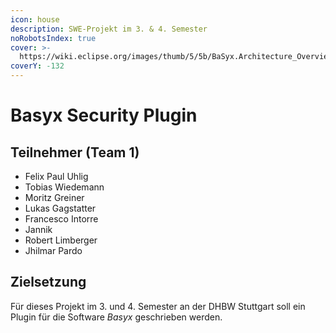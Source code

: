 ```yaml
---
icon: house
description: SWE-Projekt im 3. & 4. Semester
noRobotsIndex: true
cover: >-
  https://wiki.eclipse.org/images/thumb/5/5b/BaSyx.Architecture_Overview.png/2048px-BaSyx.Architecture_Overview.png
coverY: -132
---
```


# Basyx Security Plugin

## Teilnehmer (Team 1)

* Felix Paul Uhlig
* Tobias Wiedemann
* Moritz Greiner
* Lukas Gagstatter
* Francesco Intorre
* Jannik
* Robert Limberger
* Jhilmar Pardo

## Zielsetzung

Für dieses Projekt im 3. und 4. Semester an der DHBW Stuttgart soll ein Plugin für die Software _Basyx_ geschrieben werden.
